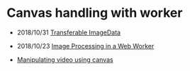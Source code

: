 # Canvas handling with worker

- 2018/10/31 [Transferable ImageData](https://www.kevinhoyt.com/2018/10/31/transferable-imagedata/)
- 2018/10/23 [Image Processing in a Web Worker](https://www.kevinhoyt.com/2018/10/23/image-processing-in-a-web-worker/)

- [Manipulating video using canvas](https://developer.mozilla.org/en-US/docs/Web/API/Canvas_API/Manipulating_video_using_canvas)

